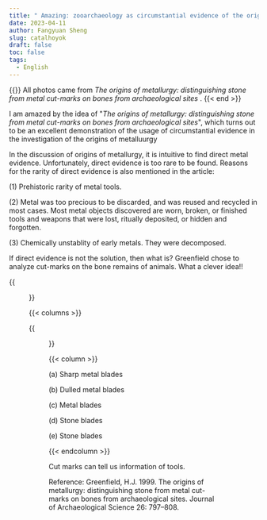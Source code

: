 ```yaml
---
title: " Amazing: zooarchaeology as circumstantial evidence of the origins of metallurgy  "
date: 2023-04-11
author: Fangyuan Sheng
slug: catalhoyok
draft: false
toc: false
tags:
  - English
---
```



{{<block class="tip" >}}
All photos came from *The origins of metallurgy: distinguishing stone from metal cut-marks on bones from archaeological sites* .
{{< end >}}
  

I am amazed by the idea of "*The origins of metallurgy: distinguishing stone from metal cut-marks on bones from archaeological sites*", which turns out to be an excellent demonstration of the usage of circumstantial evidence in the investigation of the origins of metalluurgy  

In the discussion of origins of metallurgy, it is intuitive to find direct metal evidence. Unfortunately, direct evidence is too rare to be found. Reasons for the rarity of direct evidence is also mentioned in the article:

(1) Prehistoric rarity of metal tools. 
  
(2) Metal was too precious to be discarded, and was reused and recycled in most cases.  Most metal objects discovered are worn, broken, or finished tools and weapons that were lost, ritually deposited, or hidden and forgotten.
  
(3) Chemically unstablity of early metals. They were decomposed.
  
  
If direct evidence is not the solution, then what is? Greenfield chose to analyze cut-marks on the bone remains of animals. What a clever idea!!
  
 {{<figure src="https://hellenshengfy.github.io/matal0.png">}}

{{< columns >}}

{{<figure src="https://hellenshengfy.github.io/matal1.png">}}

{{< column >}}

(a) Sharp metal blades
  
(b) Dulled metal blades
  
(c) Metal blades
  
(d) Stone blades
  
(e) Stone blades

{{< endcolumn >}}
  

  


Cut marks can tell us information of tools.
  
Reference: Greenfield, H.J. 1999. The origins of metallurgy: distinguishing stone from metal cut-marks on bones from archaeological sites. Journal of Archaeological Science 26: 797–808.
